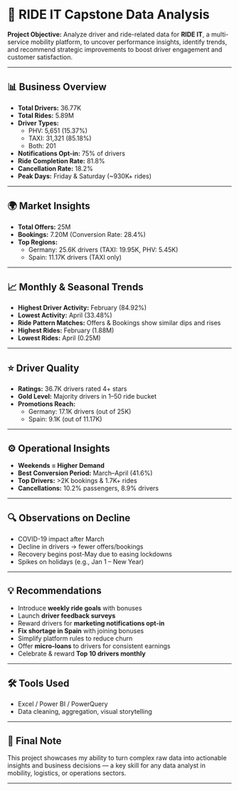 # 🚖 RIDE IT Capstone Data Analysis

**Project Objective:**
Analyze driver and ride-related data for **RIDE IT**, a multi-service mobility platform, to uncover performance insights, identify trends, and recommend strategic improvements to boost driver engagement and customer satisfaction.

---

## 📊 Business Overview
- **Total Drivers:** 36.77K  
- **Total Rides:** 5.89M  
- **Driver Types:**
  - PHV: 5,651 (15.37%)
  - TAXI: 31,321 (85.18%)
  - Both: 201
- **Notifications Opt-in:** 75% of drivers
- **Ride Completion Rate:** 81.8%
- **Cancellation Rate:** 18.2%
- **Peak Days:** Friday & Saturday (~930K+ rides)

---

## 🌍 Market Insights
- **Total Offers:** 25M
- **Bookings:** 7.20M (Conversion Rate: 28.4%)
- **Top Regions:**
  - Germany: 25.6K drivers (TAXI: 19.95K, PHV: 5.45K)
  - Spain: 11.17K drivers (TAXI only)

---

## 📈 Monthly & Seasonal Trends
- **Highest Driver Activity:** February (84.92%)
- **Lowest Activity:** April (33.48%)
- **Ride Pattern Matches:** Offers & Bookings show similar dips and rises
- **Highest Rides:** February (1.88M)
- **Lowest Rides:** April (0.25M)

---

## ⭐ Driver Quality
- **Ratings:** 36.7K drivers rated 4+ stars
- **Gold Level:** Majority drivers in 1–50 ride bucket
- **Promotions Reach:**
  - Germany: 17.1K drivers (out of 25K)
  - Spain: 9.1K (out of 11.17K)

---

## ⚙️ Operational Insights
- **Weekends = Higher Demand**
- **Best Conversion Period:** March–April (41.6%)
- **Top Drivers:** >2K bookings & 1.7K+ rides
- **Cancellations:** 10.2% passengers, 8.9% drivers

---

## 🔍 Observations on Decline
- COVID-19 impact after March
- Decline in drivers → fewer offers/bookings
- Recovery begins post-May due to easing lockdowns
- Spikes on holidays (e.g., Jan 1 – New Year)

---

## 💡 Recommendations
- Introduce **weekly ride goals** with bonuses
- Launch **driver feedback surveys**
- Reward drivers for **marketing notifications opt-in**
- **Fix shortage in Spain** with joining bonuses
- Simplify platform rules to reduce churn
- Offer **micro-loans** to drivers for consistent earnings
- Celebrate & reward **Top 10 drivers monthly**

---

## 🛠 Tools Used
- Excel / Power BI / PowerQuery
- Data cleaning, aggregation, visual storytelling

---

## 📢 Final Note
This project showcases my ability to turn complex raw data into actionable insights and business decisions — a key skill for any data analyst in mobility, logistics, or operations sectors.

---

